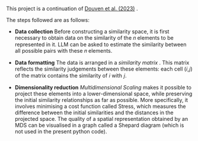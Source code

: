 This project is a continuation of [Douven et al. (2023)](https://doi.org/10.3389/fpsyg.2023.1234483) .

The steps followed are as follows:

* **Data collection** Before constructing a similarity space, it is first necessary to obtain data on the similarity of the 𝑛 elements to be represented in it. LLM can be asked to estimate the similarity between all possible pairs with these 𝑛 elements.

* **Data formatting** The data is arranged in a _similarity matrix_ . This matrix reflects the similarity judgements between these elements: each cell (𝑖,𝑗) of the matrix contains the similarity of 𝑖 with 𝑗.
  
* **Dimensionality reduction** _Multidimensional Scaling_ makes it possible to project these elements into a lower-dimensional space, while preserving the initial similarity relationships as far as possible. More specifically, it involves minimising a cost
function called Stress, which measures the difference between the initial similarities and the distances in the projected space. The quality of a spatial representation obtained by an MDS can be visualised in a graph called a Shepard diagram (which is not used in the present python code). 
